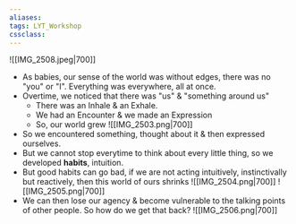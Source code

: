 ```yaml
---
aliases:
tags: LYT_Workshop 
cssclass: 
---
```


![[IMG_2508.jpeg|700]]
- As babies, our sense of the world was without edges, there was no "you" or "I". 
  Everything was everywhere, all at once.
- Overtime, we noticed that there was "us" & "something around us"
	- There was an Inhale & an Exhale.
	- We had an Encounter & we made an Expression
	- So, our world grew
	  ![[IMG_2503.png|700]]
- So we encountered something, thought about it & then expressed ourselves.
- But we cannot stop everytime to think about every little thing, so we developed **habits**, intuition. 
- But good habits can go bad, if we are not acting intuitively, instinctivally but reactively, then this world of ours shrinks
  ![[IMG_2504.png|700]] ![[IMG_2505.png|700]]	
- We can then lose our agency & become vulnerable to the talking points of other people. So how do we get that back?
  ![[IMG_2506.png|700]]


